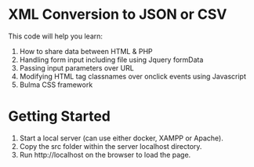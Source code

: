 # XML Conversion to JSON or CSV
This code will help you learn: 
1. How to share data between HTML & PHP
2. Handling form input including file using Jquery formData
3. Passing input parameters over URL
4. Modifying HTML tag classnames over onclick events using Javascript
5. Bulma CSS framework


# Getting Started
1. Start a local server (can use either docker, XAMPP or Apache). 
2. Copy the src folder within the server localhost directory. 
3. Run http://localhost on the browser to load the page.

